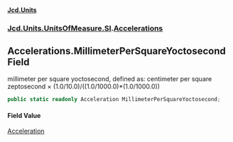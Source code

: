 #### [Jcd.Units](index.md 'index')
### [Jcd.Units.UnitsOfMeasure.SI](Jcd.Units.UnitsOfMeasure.SI.md 'Jcd.Units.UnitsOfMeasure.SI').[Accelerations](Accelerations.md 'Jcd.Units.UnitsOfMeasure.SI.Accelerations')

## Accelerations.MillimeterPerSquareYoctosecond Field

millimeter per square yoctosecond, defined as: centimeter per square zeptosecond × (1.0/10.0)/((1.0/1000.0)*(1.0/1000.0))

```csharp
public static readonly Acceleration MillimeterPerSquareYoctosecond;
```

#### Field Value
[Acceleration](Acceleration.md 'Jcd.Units.UnitTypes.Acceleration')
